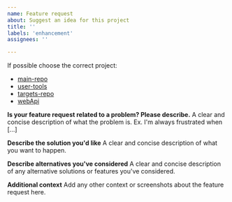 ```yaml
---
name: Feature request
about: Suggest an idea for this project
title: ''
labels: 'enhancement'
assignees: ''

---
```


If possible choose the correct project:

- [main-repo](https://github.com/nes-lab/shepherd/issues)
- [user-tools](https://github.com/nes-lab/shepherd-tools/issues)
- [targets-repo](https://github.com/nes-lab/shepherd-targets/issues)
- [webApi](https://github.com/nes-lab/shepherd-webapi/issues)


**Is your feature request related to a problem? Please describe.**
A clear and concise description of what the problem is. Ex. I'm always frustrated when [...]

**Describe the solution you'd like**
A clear and concise description of what you want to happen.

**Describe alternatives you've considered**
A clear and concise description of any alternative solutions or features you've considered.

**Additional context**
Add any other context or screenshots about the feature request here.
